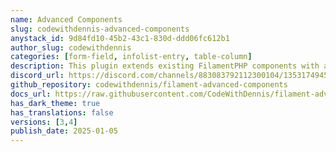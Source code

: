 ```yaml
---
name: Advanced Components
slug: codewithdennis-advanced-components
anystack_id: 9d84fd10-45b2-43c1-830d-ddd06fc612b1
author_slug: codewithdennis
categories: [form-field, infolist-entry, table-column]
description: This plugin extends existing FilamentPHP components with advanced features and enhanced functionality.
discord_url: https://discord.com/channels/883083792112300104/1353174945244647444
github_repository: codewithdennis/filament-advanced-components
docs_url: https://raw.githubusercontent.com/CodeWithDennis/filament-advanced-components-documentation/main/README.md
has_dark_theme: true
has_translations: false
versions: [3,4]
publish_date: 2025-01-05
---
```

